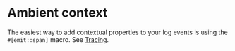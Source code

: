 # Ambient context

The easiest way to add contextual properties to your log events is using the `#[emit::span]` macro. See [Tracing](../tracing/properties.md).
